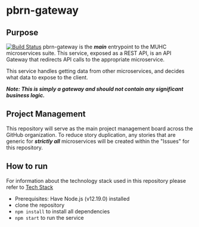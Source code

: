 # pbrn-gateway
## Purpose 
[![Build Status](https://travis-ci.com/MUHC-DP-Project/pbrn-gateway.svg?branch=main)](https://travis-ci.com/MUHC-DP-Project/pbrn-gateway)
pbrn-gateway is the ***main*** entrypoint to the MUHC microservices suite. This service, exposed as a REST API, is an API Gateway that redirects API calls to the appropriate microservice. 

This service handles getting data from other microservices, and decides what data to expose to the client.

***Note: This is simply a gateway and should not contain any significant business logic.***

## Project Management

This repository will serve as the main project management board across the GitHub organization. To reduce story duplication, any stories that are generic for ***strictly all*** microservices will be created within the "Issues" for this repository. 

## How to run
For information about the technology stack used in this repository please refer to [Tech Stack](https://github.com/MUHC-DP-Project/pbrn-gateway/wiki/Tech-Stack)

- Prerequisites: Have Node.js (v12.19.0) installed
- clone the repository
- `npm install`  to install all dependencies
- `npm start` to run the service
